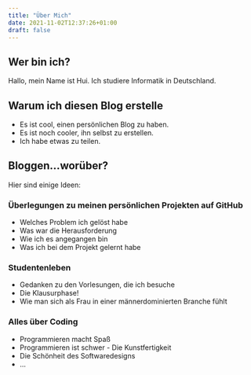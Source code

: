 ```yaml
---
title: "Über Mich"
date: 2021-11-02T12:37:26+01:00
draft: false
---
```


## Wer bin ich?

Hallo, mein Name ist Hui. Ich studiere Informatik in Deutschland.

## Warum ich diesen Blog erstelle

- Es ist cool, einen persönlichen Blog zu haben.
- Es ist noch cooler, ihn selbst zu erstellen.
- Ich habe etwas zu teilen.

## Bloggen...worüber?

 Hier sind einige Ideen:

### Überlegungen zu meinen persönlichen Projekten auf GitHub

- Welches Problem ich gelöst habe
- Was war die Herausforderung
- Wie ich es angegangen bin
- Was ich bei dem Projekt gelernt habe

### Studentenleben

- Gedanken zu den Vorlesungen, die ich besuche
- Die Klausurphase!
- Wie man sich als Frau in einer männerdominierten Branche fühlt

### Alles über Coding

- Programmieren macht Spaß
- Programmieren ist schwer - Die Kunstfertigkeit
- Die Schönheit des Softwaredesigns
- ...
